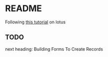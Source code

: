 # README

Following [this tutorial](http://lotusrb.org/guides/getting-started/) on
lotus

## TODO

next heading: Building Forms To Create Records

